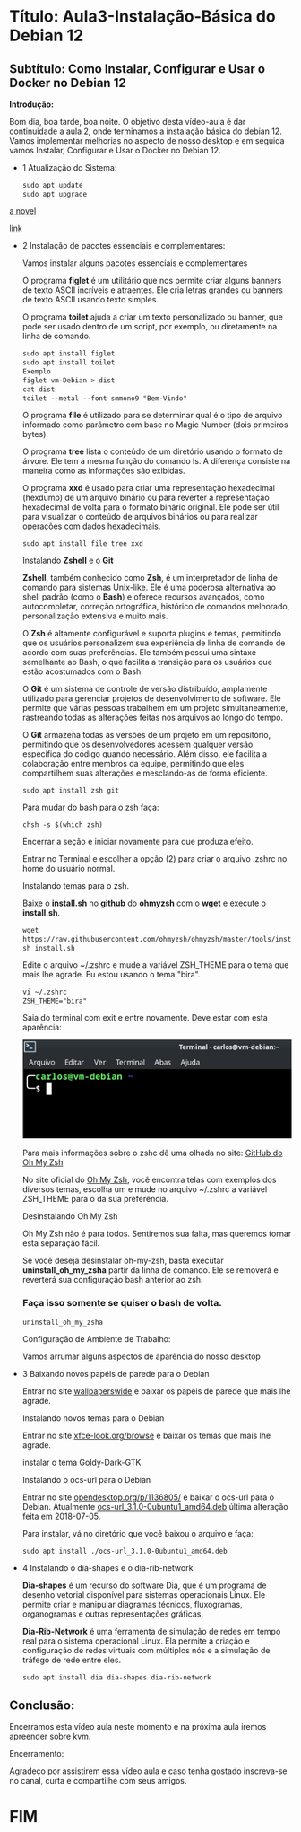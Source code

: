 # Título: Aula3-Instalação-Básica do Debian 12
## Subtítulo: Como Instalar, Configurar e Usar o Docker no Debian 12

**Introdução:**

Bom dia, boa tarde, boa noite.
O objetivo desta vídeo-aula é dar continuidade a aula 2, onde terminamos a instalação básica do debian 12.
Vamos implementar melhorias no aspecto de nosso desktop e em seguida vamos Instalar, Configurar e Usar o Docker no Debian 12.

* 1 Atualização do Sistema:

    ```console
    sudo apt update
    sudo apt upgrade
    ```

<a href="https://en.wikipedia.org/wiki/The_Milagro_Beanfield_War_(novel)" target="_blank" rel="noreferrer noopener nofollow" >a novel</a>

<a href="https://www.example.com/my great page">link</a>


* 2 Instalação de pacotes essenciais e complementares:

    Vamos instalar alguns pacotes essenciais e complementares

    O programa **figlet** é um utilitário que nos permite criar alguns banners de texto ASCII incríveis e atraentes. Ele cria letras grandes ou banners de texto ASCII usando texto simples.

    O programa **toilet** ajuda a criar um texto personalizado ou banner, que pode ser usado dentro de um script, por exemplo, ou diretamente na linha de comando.

    ```console
    sudo apt install figlet
    sudo apt install toilet
    Exemplo
    figlet vm-Debian > dist
    cat dist
    toilet --metal --font smmono9 "Bem-Vindo"
    ```

    O programa **file** é utilizado para se determinar qual é o tipo de arquivo informado como parâmetro com base no Magic Number (dois primeiros bytes).

    O programa **tree** lista o conteúdo de um diretório usando o formato de árvore. Ele tem a mesma função do comando ls. A diferença consiste na maneira como as informações são exibidas.

    O programa **xxd** é usado para criar uma representação hexadecimal (hexdump) de um arquivo binário ou para reverter a representação hexadecimal de volta para o formato binário original. Ele pode ser útil para visualizar o conteúdo de arquivos binários ou para realizar operações com dados hexadecimais.

    ```console
    sudo apt install file tree xxd
    ```

    Instalando **Zshell** e o **Git**

    **Zshell**, também conhecido como **Zsh**, é um interpretador de linha de comando para sistemas Unix-like. Ele é uma poderosa alternativa ao shell padrão (como o **Bash**) e oferece recursos avançados, como autocompletar, correção ortográfica, histórico de comandos melhorado, personalização extensiva e muito mais.

    O **Zsh** é altamente configurável e suporta plugins e temas, permitindo que os usuários personalizem sua experiência de linha de comando de acordo com suas preferências. Ele também possui uma sintaxe semelhante ao Bash, o que facilita a transição para os usuários que estão acostumados com o Bash.

    O **Git** é um sistema de controle de versão distribuído, amplamente utilizado para gerenciar projetos de desenvolvimento de software. Ele permite que várias pessoas trabalhem em um projeto simultaneamente, rastreando todas as alterações feitas nos arquivos ao longo do tempo.

    O **Git** armazena todas as versões de um projeto em um repositório, permitindo que os desenvolvedores acessem qualquer versão específica do código quando necessário. Além disso, ele facilita a colaboração entre membros da equipe, permitindo que eles compartilhem suas alterações e mesclando-as de forma eficiente.

    ```console
    sudo apt install zsh git
    ```

    Para mudar do bash para o zsh faça:

    ```console
    chsh -s $(which zsh)
    ```

    Encerrar a seção e iniciar novamente para que produza efeito.

    Entrar no Terminal e escolher a opção (2) para criar o arquivo .zshrc no home do usuário normal.

    Instalando temas para o zsh.

    Baixe o **install.sh** no **github** do **ohmyzsh** com o **wget** e execute o **install.sh**.

    ```console
    wget https://raw.githubusercontent.com/ohmyzsh/ohmyzsh/master/tools/install.sh
    sh install.sh
    ```

    Edite o arquivo ~/.zshrc e mude a variável ZSH_THEME para o tema que mais lhe agrade. Eu estou usando o tema "bira".

    ```console
    vi ~/.zshrc
    ZSH_THEME="bira"
    ```

    Saia do terminal com exit e entre novamente. Deve estar com esta aparência:

    ![Prompt do zsh com o tema "bira"](imagens/Aula3-Prompt-zsh.jpg)

    Para mais informações sobre o zshc dê uma olhada no site:
    [GitHub do Oh My Zsh](https://github.com/ohmyzsh/ohmyzsh)
    
    No site oficial do [Oh My Zsh](https://ohmyz.sh/), você encontra telas com exemplos dos diversos temas, escolha um e mude no arquivo ~/.zshrc a variável ZSH_THEME para o da sua preferência.

    Desinstalando Oh My Zsh

    Oh My Zsh não é para todos. Sentiremos sua falta, mas queremos tornar esta separação fácil.

    Se você deseja desinstalar oh-my-zsh, basta executar **uninstall_oh_my_zsha** partir da linha de comando. Ele se removerá e reverterá sua configuração bash anterior ao zsh.

    ### Faça isso somente se quiser o bash de volta.

    ```console
    uninstall_oh_my_zsha
    ```

    Configuração de Ambiente de Trabalho:

    Vamos arrumar alguns aspectos de aparência do nosso desktop

* 3 Baixando novos papéis de parede para o Debian

    Entrar no site [wallpaperswide](https://wallpaperswide.com/) e baixar os papéis de parede que mais lhe agrade.

    Instalando novos temas para o Debian

    Entrar no site [xfce-look.org/browse](https://www.xfce-look.org/browse/) e baixar os temas que mais lhe agrade.

    instalar o tema Goldy-Dark-GTK

    Instalando o ocs-url para o Debian

    Entrar no site [opendesktop.org/p/1136805/](https://www.opendesktop.org/p/1136805/) e baixar o ocs-url para o Debian. Atualmente [ocs-url_3.1.0-0ubuntu1_amd64.deb](https://ocs-dl.fra1.cdn.digitaloceanspaces.com/data/files/1467909105/ocs-url_3.1.0-0ubuntu1_amd64.deb?response-content-disposition=attachment%3B%2520ocs-url_3.1.0-0ubuntu1_amd64.deb&X-Amz-Content-Sha256=UNSIGNED-PAYLOAD&X-Amz-Algorithm=AWS4-HMAC-SHA256&X-Amz-Credential=RWJAQUNCHT7V2NCLZ2AL%2F20230922%2Fus-east-1%2Fs3%2Faws4_request&X-Amz-Date=20230922T223917Z&X-Amz-SignedHeaders=host&X-Amz-Expires=3600&X-Amz-Signature=723d3bc84e575b3920b07e1a0506d075f1a545c5c09871c49e1ed7a8d3afd20d) última alteração feita em 2018-07-05.
    
    Para instalar, vá no diretório que você baixou o arquivo e faça:

    ```console
    sudo apt install ./ocs-url_3.1.0-0ubuntu1_amd64.deb
    ```

* 4 Instalando o dia-shapes e o dia-rib-network

    **Dia-shapes** é um recurso do software Dia, que é um programa de desenho vetorial disponível para sistemas operacionais Linux. Ele permite criar e manipular diagramas técnicos, fluxogramas, organogramas e outras representações gráficas.

    **Dia-Rib-Network** é uma ferramenta de simulação de redes em tempo real para o sistema operacional Linux. Ela permite a criação e configuração de redes virtuais com múltiplos nós e a simulação de tráfego de rede entre eles.

    ```console
    sudo apt install dia dia-shapes dia-rib-network
    ```

## Conclusão:

Encerramos esta vídeo aula neste momento e na próxima aula iremos apreender sobre kvm.

Encerramento:

Agradeço por assistirem essa vídeo aula e caso tenha gostado inscreva-se no canal, curta e compartilhe com seus amigos.

# FIM